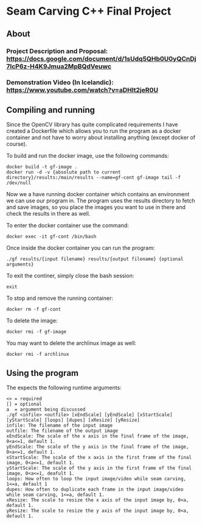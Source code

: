 # Seam Carving C++ Final Project

## About
### Project Description and Proposal: https://docs.google.com/document/d/1sUdq5QHb0U0yQCnDj7lcP6z-H4K9Jmua2MpBQdVeuwc
### Demonstration Video (In Icelandic): https://www.youtube.com/watch?v=aDHIt2jeR0U

## Compiling and running
Since the OpenCV library has quite complicated requirements I have created a Dockerfile which allows you to run the program as a docker container and not have to worry about installing anything (except docker of course).

To build and run the docker image, use the following commands:

    docker build -t gf-image .
    docker run -d -v {absolute path to current directory}/results:/main/results --name=gf-cont gf-image tail -f /dev/null

Now we a have running docker container which contains an environment we can use our program in. The
program uses the results directory to fetch and save images, so you place the images you want to use
in there and check the results in there as well.

To enter the docker container use the command:

    docker exec -it gf-cont /bin/bash

Once inside the docker container you can run the program:

    ./gf results/{input filename} results/{output filename} {optional arguments}

To exit the continer, simply close the bash session:

    exit

To stop and remove the running container:

    docker rm -f gf-cont

To delete the image:

    docker rmi -f gf-image

You may want to delete the archlinux image as well:

    docker rmi -f archlinux

## Using the program
The expects the following runtime arguments:

    <> = required
    [] = optional
    a  = argument being discussed
    ./gf <infile> <outfile> [xEndScale] [yEndScale] [xStartScale] [yStartScale] [loops] [dupes] [xResize] [yResize]
    infile: The filename of the input image
    outfile: The filename of the output image
    xEndScale: The scale of the x axis in the final frame of the image, 0<a<=1, default 1.
    yEndScale: The scale of the y axis in the final frame of the image, 0<a<=1, default 1.
    xStartScale: The scale of the x axis in the first frame of the final image, 0<a<=1, default 1.
    yStartScale: The scale of the y axis in the first frame of the final image, 0<a<=1, deafult 1.
    loops: How often to loop the input image/video while seam carving, 1<=a, default 1
    dupes: How often to duplicate each frame in the input image/video while seam carving, 1<=a, default 1.
    xResize: The scale to resize the x axis of the input image by, 0<a, default 1.
    yResize: The scale to resize the y axis of the input image by, 0<a, default 1.
